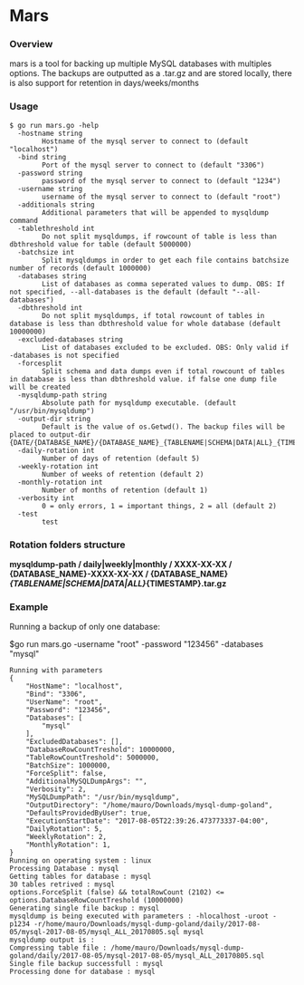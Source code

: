 Mars
======

### Overview
mars is a tool for backing up multiple MySQL databases with multiples options. The backups are outputted as a .tar.gz and are stored locally, there is also support for retention in days/weeks/months


### Usage

```
$ go run mars.go -help
  -hostname string
    	Hostname of the mysql server to connect to (default "localhost")
  -bind string
    	Port of the mysql server to connect to (default "3306")
  -password string
    	password of the mysql server to connect to (default "1234")
  -username string
    	username of the mysql server to connect to (default "root")
  -additionals string
    	Additional parameters that will be appended to mysqldump command
  -tablethreshold int
    	Do not split mysqldumps, if rowcount of table is less than dbthreshold value for table (default 5000000)      
  -batchsize int
    	Split mysqldumps in order to get each file contains batchsize number of records (default 1000000)
  -databases string
    	List of databases as comma seperated values to dump. OBS: If not specified, --all-databases is the default (default "--all-databases")
  -dbthreshold int
    	Do not split mysqldumps, if total rowcount of tables in database is less than dbthreshold value for whole database (default 10000000)
  -excluded-databases string
    	List of databases excluded to be excluded. OBS: Only valid if -databases is not specified
  -forcesplit
    	Split schema and data dumps even if total rowcount of tables in database is less than dbthreshold value. if false one dump file will be created
  -mysqldump-path string
    	Absolute path for mysqldump executable. (default "/usr/bin/mysqldump")
  -output-dir string
    	Default is the value of os.Getwd(). The backup files will be placed to output-dir {DATE/{DATABASE_NAME}/{DATABASE_NAME}_{TABLENAME|SCHEMA|DATA|ALL}_{TIMESTAMP}.sql
  -daily-rotation int
    	Number of days of retention (default 5)   	
  -weekly-rotation int
    	Number of weeks of retention (default 2)
  -monthly-rotation int
    	Number of months of retention (default 1) 
  -verbosity int
    	0 = only errors, 1 = important things, 2 = all (default 2)      
  -test
    	test
```

### Rotation folders structure

**mysqldump-path / daily|weekly|monthly / XXXX-XX-XX / {DATABASE_NAME}-XXXX-XX-XX / {DATABASE_NAME}_{TABLENAME|SCHEMA|DATA|ALL}_{TIMESTAMP}.tar.gz**




### Example
Running a backup of only one database:

$go run mars.go -username "root" -password "123456" -databases "mysql"

```
Running with parameters
{
	"HostName": "localhost",
	"Bind": "3306",
	"UserName": "root",
	"Password": "123456",
	"Databases": [
		"mysql"
	],
	"ExcludedDatabases": [],
	"DatabaseRowCountTreshold": 10000000,
	"TableRowCountTreshold": 5000000,
	"BatchSize": 1000000,
	"ForceSplit": false,
	"AdditionalMySQLDumpArgs": "",
	"Verbosity": 2,
	"MySQLDumpPath": "/usr/bin/mysqldump",
	"OutputDirectory": "/home/mauro/Downloads/mysql-dump-goland",
	"DefaultsProvidedByUser": true,
	"ExecutionStartDate": "2017-08-05T22:39:26.473773337-04:00",
	"DailyRotation": 5,
	"WeeklyRotation": 2,
	"MonthlyRotation": 1,
}
Running on operating system : linux
Processing Database : mysql
Getting tables for database : mysql
30 tables retrived : mysql
options.ForceSplit (false) && totalRowCount (2102) <= options.DatabaseRowCountTreshold (10000000)
Generating single file backup : mysql
mysqldump is being executed with parameters : -hlocalhost -uroot -p1234 -r/home/mauro/Downloads/mysql-dump-goland/daily/2017-08-05/mysql-2017-08-05/mysql_ALL_20170805.sql mysql
mysqldump output is : 
Compressing table file : /home/mauro/Downloads/mysql-dump-goland/daily/2017-08-05/mysql-2017-08-05/mysql_ALL_20170805.sql
Single file backup successfull : mysql
Processing done for database : mysql
```
